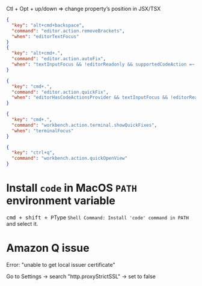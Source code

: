 Ctl + Opt + up/down => change property’s position in JSX/TSX

```json
{
  "key": "alt+cmd+backspace",
  "command": "editor.action.removeBrackets",
  "when": "editorTextFocus"
}
{
  "key": "alt+cmd+.",
  "command": "editor.action.autoFix",
  "when": "textInputFocus && !editorReadonly && supportedCodeAction =~ /(\\s|^)quickfix\\b/"
}

{
  "key": "cmd+.",
  "command": "editor.action.quickFix",
  "when": "editorHasCodeActionsProvider && textInputFocus && !editorReadonly"
}

{
  "key": "cmd+.",
  "command": "workbench.action.terminal.showQuickFixes",
  "when": "terminalFocus"
}

{
  "key": "ctrl+q",
  "command": "workbench.action.quickOpenView"
}
```
# Install `code` in MacOS `PATH` environment variable

<kbd>cmd + shift + P</kbd>Type `Shell Command: Install 'code' command in PATH` and select it.

# Amazon Q issue

Error: "unable to get local issuer certificate"

Go to Settings → search "http.proxyStrictSSL" → set to false